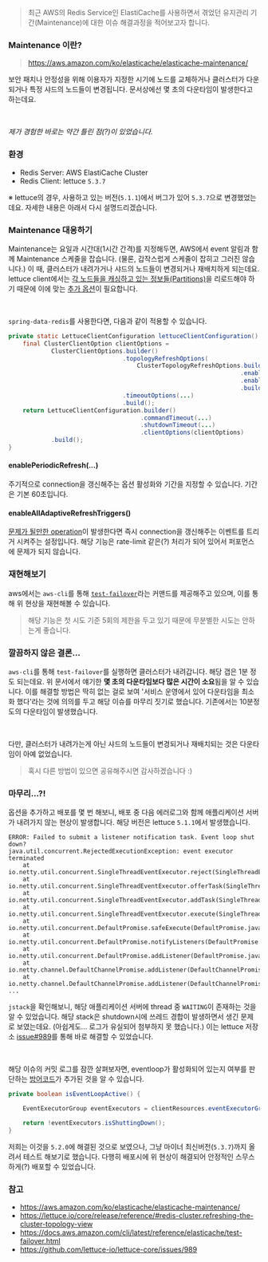 > 최근 AWS의 Redis Service인 ElastiCache를 사용하면서 겪었던 유지관리 기간(Maintenance)에 대한 이슈 해결과정을 적어보고자 합니다.

### Maintenance 이란?

> https://aws.amazon.com/ko/elasticache/elasticache-maintenance/

보안 패치나 안정성을 위해 이용자가 지정한 시기에 노드를 교체하거나 클러스터가 다운되거나 특정 샤드의 노드들이 변경됩니다. 문서상에선 몇 초의 다운타임이 발생한다고 하는데요.

<br>

_제가 경험한 바로는 약간 틀린 점(?)이 있었습니다._


### 환경

- Redis Server: AWS ElastiCache Cluster
- Redis Client: lettuce `5.3.7`

※ lettuce의 경우, 사용하고 있는 버전(`5.1.1`)에서 버그가 있어 `5.3.7`으로 변경했었는데요. 자세한 내용은 아래서 다시 설명드리겠습니다.

### Maintenance 대응하기

Maintenance는 요일과 시간대(1시간 간격)를 지정해두면, AWS에서 event 알림과 함께 Maintenance 스케줄을 잡습니다. (물론, 갑작스럽게 스케줄이 잡히고 그러진 않습니다.) 이 때, 클러스터가 내려가거나 샤드의 노드들이 변경되거나 재배치하게 되는데요. lettuce client에서는 [각 노드들을 캐싱하고 있는 정보들(Partitions)](https://lettuce.io/core/release/api/io/lettuce/core/cluster/models/partitions/Partitions.html)을 리로드해야 하기 때문에 이에 맞는 [추가 옵션](https://lettuce.io/core/release/reference/#redis-cluster.refreshing-the-cluster-topology-view)이 필요합니다.

<br>

`spring-data-redis`를 사용한다면, 다음과 같이 적용할 수 있습니다.

```java
private static LettuceClientConfiguration lettuceClientConfiguration() {
    final ClusterClientOption clientOptions = 
            ClusterClientOptions.builder()
                                .topologyRefreshOptions(
                                    ClusterTopologyRefreshOptions.builder()
                                                                 .enablePeriodicRefresh(...) // <--
                                                                 .enableAllAdaptiveRefreshTriggers() // <--
                                                                 .build())
                                .timeoutOptions(...)
                                .build();
    return LettuceClientConfiguration.builder()
                                     .commandTimeout(...)
                                     .shutdownTimeout(...)
                                     .clientOptions(clientOptions)
            .build();
}
```


#### enablePeriodicRefresh(...)

주기적으로 connection을 갱신해주는 옵션 활성화와 기간을 지정할 수 있습니다. 기간은 기본 60초입니다.

#### enableAllAdaptiveRefreshTriggers()

[문제가 될만한 operation](https://lettuce.io/core/release/api/io/lettuce/core/cluster/ClusterTopologyRefreshOptions.RefreshTrigger.html)이 발생한다면 즉시 connection을 갱신해주는 이벤트를 트리거 시켜주는 설정입니다. 해당 기능은 rate-limit 같은(?) 처리가 되어 있어서 퍼포먼스에 문제가 되지 않습니다.


### 재현해보기

aws에서는 `aws-cli`를 통해 [`test-failover`](https://docs.aws.amazon.com/cli/latest/reference/elasticache/test-failover.html)라는 커맨드를 제공해주고 있으며, 이를 통해 위 현상을 재현해볼 수 있습니다.

> 해당 기능은 첫 시도 기준 5회의 제한을 두고 있기 때문에 무분별한 시도는 안하는게 좋습니다.

### 깔끔하지 않은 결론...

`aws-cli`를 통해 `test-failover`를 실행하면 클러스터가 내려갑니다. 해당 갭은 1분 정도 되는데요. 위 문서에서 얘기한 **몇 초의 다운타임보다 많은 시간이 소요**됨을 알 수 있습니다. 이를 해결할 방법은 딱히 없는 걸로 보여 '서비스 운영에서 있어 다운타임을 최소화 했다'라는 것에 의의를 두고 해당 이슈를 마무리 짓기로 했습니다. 기존에서는 10분정도의 다운타임이 발생했습니다.

<br>

다만, 클러스터가 내려가는게 아닌 샤드의 노드들이 변경되거나 재배치되는 것은 다운타임이 아예 없었습니다.

> 혹시 다른 방법이 있으면 공유해주시면 감사하겠습니다 :)

### 마무리...?!

옵션을 추가하고 배포를 몇 번 해보니, 배포 중 다음 에러로그와 함께 애플리케이션 서버가 내려가지 않는 현상이 발생합니다. 해당 버전은 lettuce `5.1.1`에서 발생했습니다.

```text
ERROR: Failed to submit a listener notification task. Event loop shut down?
java.util.concurrent.RejectedExecutionException: event executor terminated
	at io.netty.util.concurrent.SingleThreadEventExecutor.reject(SingleThreadEventExecutor.java:845)
	at io.netty.util.concurrent.SingleThreadEventExecutor.offerTask(SingleThreadEventExecutor.java:328)
	at io.netty.util.concurrent.SingleThreadEventExecutor.addTask(SingleThreadEventExecutor.java:321)
	at io.netty.util.concurrent.SingleThreadEventExecutor.execute(SingleThreadEventExecutor.java:756)
	at io.netty.util.concurrent.DefaultPromise.safeExecute(DefaultPromise.java:768)
	at io.netty.util.concurrent.DefaultPromise.notifyListeners(DefaultPromise.java:432)
	at io.netty.util.concurrent.DefaultPromise.addListener(DefaultPromise.java:162)
	at io.netty.channel.DefaultChannelPromise.addListener(DefaultChannelPromise.java:95)
	at io.netty.channel.DefaultChannelPromise.addListener(DefaultChannelPromise.java:30)
...
```

`jstack`을 확인해보니, 해당 애플리케이션 서버에 thread 중 `WAITING`이 존재하는 것을 알 수 있었습니다. 해당 stack은 shutdown시에 쓰레드 경합이 발생하면서 생긴 문제로 보였는데요. (아쉽게도... 로그가 유실되어 첨부하지 못 했습니다.) 이는 lettuce 저장소 [issue#989](https://github.com/lettuce-io/lettuce-core/issues/989)를 통해 바로 해결할 수 있었습니다. 

<br>

해당 이슈의 커밋 로그를 잠깐 살펴보자면, eventloop가 활성화되어 있는지 여부를 판단하는 [방어코드](https://github.com/lettuce-io/lettuce-core/commit/75506b8489094b7ad584a3da7e5e7c9eaec5bd39#diff-786974f002247796101b7c31ad0a26c363adc3c02df789d8981c4e2455c52ebaR262)가 추가된 것을 알 수 있습니다.

```java
private boolean isEventLoopActive() {

    EventExecutorGroup eventExecutors = clientResources.eventExecutorGroup();

    return !eventExecutors.isShuttingDown();
}
```

저희는 이것을 `5.2.0`에 해결된 것으로 보였으나, 그냥 마이너 최신버전(`5.3.7`)까지 올려서 테스트 해보기로 했습니다. 다행히 배포시에 위 현상이 해결되어 안정적인 스무스하게(?) 배포할 수 있었습니다.

### 참고

- https://aws.amazon.com/ko/elasticache/elasticache-maintenance/
- https://lettuce.io/core/release/reference/#redis-cluster.refreshing-the-cluster-topology-view
- https://docs.aws.amazon.com/cli/latest/reference/elasticache/test-failover.html
- https://github.com/lettuce-io/lettuce-core/issues/989

